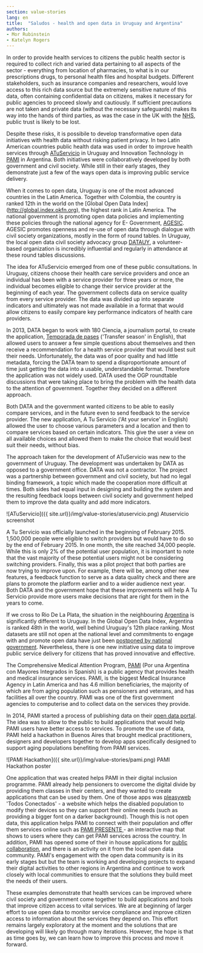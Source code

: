 ```yaml
---
section: value-stories
lang: en
title:  "Saludos - health and open data in Uruguay and Argentina"
authors:
- Mor Rubinstein
- Katelyn Rogers
---
```


In order to provide health services to citizens the public health sector is required to collect rich and varied data pertaining to all aspects of the sector - everything from location of pharmacies, to what is in our prescriptions drugs, to personal health files and hospital budgets. Different stakeholders, such as insurance companies and researchers, would love access to this rich data source but the extremely sensitive nature of this data, often containing confidential data on citizens, makes it necessary for public agencies to proceed slowly and cautiously. If sufficient precautions are not taken and private data (without the necessary safeguards) makes its way into the hands of third parties, as was the case in the UK with the [NHS](http://www.wired.co.uk/news/archive/2014-02/04/care-data-nhs-healthcare), public trust is likely to be lost. 


Despite these risks, it is possibile to develop transformative open data initiatives with health data without risking patient privacy. In two Latin American countries public health data was used in order to improve health services through [ATuServicio](http://atuservicio.uy) in Uruguay and  Innovation Technology in [PAMI](https://it.pami.org.ar) in Argentina. Both initiatives were collaboratively developed by both government and civil society. While still in their early stages, they demonstrate just a few of the ways open data is improving public service delivery.

When it comes to open data, Uruguay is one of the most advanced countries in the Latin America. Together with Colombia, the country is ranked 12th in the world on the [Global Open Data Index] (http://global.index.okfn.org), the highest rank in Latin America. The national government is promoting open data policies and implementing these policies through the national agency for E- Government, [AGESIC](http://agesic.gub.uy). AGESIC promotes openness and re-use of open data through dialogue with civil society organizations, mostly in the form of round tables. In Uruguay, the local open data civil society advocacy group [DATAUY](http://datauy.org), a volunteer-based organization is incredibly influential and regularly in attendance at these round tables discussions.

The idea for ATuServicio emerged from one of these public consultations. In Uruguay, citizens choose their health care service providers and once an individual has been with a service provider for three years or more, the individual becomes eligible to change their service provider at the beginning of each year. The government collects data on service quality from every service provider. The data was divided up into separate indicators and ultimately was not made available in a format that would allow citizens to easily compare key performance indicators of health care providers.

In 2013, DATA began to work with 180 Ciencia, a journalism portal, to create the application, [Temporada de pases](http://mutualistas.datauy.org) ('Transfer season' in English), that allowed users to answer a few simple questions about themselves and then receive a recommendation for a health service provider that would best suit their needs. Unfortunately, the data was of poor quality and had little metadata, forcing the DATA team to spend a disproportionate amount of time just getting the data into a usable, understandable format. Therefore the application was not widely used. DATA used the OGP roundtable discussions that were taking place to bring the problem with the health data to the attention of government. Together they decided on a different approach.

Both DATA and the government wanted citizens to be able to easily compare services, and in the future even to send feedback to the service provider. The new application, A Tu Servicio ('At your service' in English) allowed the user to choose various parameters and a location and then to compare services based on certain indicators. This give the user a view on all available choices and allowed them to make the choice that would best suit their needs, without bias.

The approach taken for the development of ATuServicio was new to the government of Uruguay. The development was undertaken by DATA as opposed to a government office.  DATA was not a contractor. The project was a partnership between government and civil society, but had no legal binding framework, a topic which made the cooperation more difficult at times. Both sides had equal input in designing and building the system and the resulting feedback loops between civil society and government helped them to improve the data quality and add more indicators.

![ATuServicio]({{ site.url}}/img/value-stories/atuservicio.png)
                                          Atuservicio screenshot

A Tu Servicio was officially launched in the beginning of February 2015. 1,500,000 people were eligible to switch providers but would have to do so by the end of February 2015. In one month, the site reached 34,000 people. While this is only 2% of the potential user population, it is important to note that the vast majority of these potential users might not be considering switching providers. Finally, this was a pilot project that both parties are now trying to improve upon. For example, there will be, among other new features, a feedback function to serve as a data quality check and there are plans to promote the platform earlier and to a wider audience next year. Both DATA and the government hope that these improvements will help A Tu Servicio provide more users make decisions that are right for them in the years to come.

If we cross to Rio De La Plata, the situation in the neighbouring [Argentina](http://index.okfn.org/place/argentina/) is significantly different to Uruguay. In the Global Open Data Index, Argentina is ranked 48th in the world, well behind Uruguay's 12th place ranking. Most datasets are still not open at the national level and commitments to engage with and promote open data have just been [postponed by national government](https://ogpargentina.wordpress.com/2015/04/15/renuncia-de-la-coordinacion-de-gobierno-abierto-en-la-jgm/). Nevertheless, there is one new initiative using data to improve public service delivery for citizens that has proved innovative and effective.


The Comprehensive Medical Attention Program, [PAMI](http://en.wikipedia.org/wiki/PAMI) (Por una Argentina con Mayores Integrados in Spanish) is a public agency that provides health and medical insurance services. PAMI, is the biggest Medical Insurance Agency in Latin America and has 4.6 million beneficiaries, the majority of which are from aging population such as pensioners and veterans, and has facilities all over the country. PAMI was one of the first government agencies to computerise and to collect data on the services they provide.


In 2014, PAMI started a process of publishing data on their [open data portal](https://it.pami.org.ar/?q=dataset). The idea was to allow to the public to build applications that would help PAMI users have better access to services. To promote the use of data, PAMI held a hackathon in Buenos Aires that brought medical practitioners, designers and developers together to develop apps specifically designed to support aging populations benefiting from PAMI services.

![PAMI Hackathon]({{ site.url}}/img/value-stories/pami.png)
PAMI Hackathon poster

One application that was created helps PAMI in their digital inclusion programme. PAMI already help pensioners to overcome the digital divide by providing them classes in their centers, and they wanted to create applications that can be used by them. One of those apps was [pleasyweb](http://pleasyweb.com) 'Todos Conectados' - a website which helps the disabled population to modify their devices so they can support their online needs (such as providing a bigger font on a darker background). Though this is not open data, this application helps PAMI to connect with their population and offer them services online such as [PAMI PRESENTE ](http://opensas.github.io/mapa-pami/main.html) - an interactive map that shows to users where they can get PAMI services across the country. In addition, PAMI has opened some of their in house applications for [public collaboration](http://pami-inssjp.github.io), and there is an activity on it from the local open data community. PAMI's engagement with the open data community is in its early stages but  but the team is working and developing projects to expand their digital activities to other regions in Argentina and continue to work closely with local communities to ensure that the solutions they build meet the needs of their users.


These examples demonstrate that health services can be improved where civil society and government come together to build applications and tools that improve citizen access to vital services. We are at beginning of larger effort to use open data to monitor service compliance and improve citizen access to information about the services they depend on. This effort remains largely exploratory at the moment and the solutions that are developing will likely go through many iterations. However, the hope is that as time goes by, we can learn how to improve this process and move it forward.
